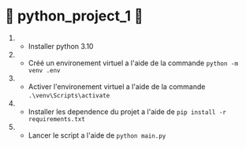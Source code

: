 # 🐍 python_project_1 🐍

1. * Installer python 3.10 

2. * Créé un environement virtuel a l'aide de la commande `python -m venv .env`

3. * Activer l'environement virtuel a l'aide de la commande `.\venv\Scripts\activate`

4. * Installer les dependence du projet a l'aide de ``pip install -r requirements.txt``

5. * Lancer le script a l'aide de ``python main.py``
